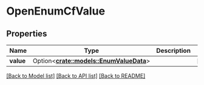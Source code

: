 # OpenEnumCfValue

## Properties

Name | Type | Description | Notes
------------ | ------------- | ------------- | -------------
**value** | Option<[**crate::models::EnumValueData**](EnumValueData.md)> |  | [optional]

[[Back to Model list]](../README.md#documentation-for-models) [[Back to API list]](../README.md#documentation-for-api-endpoints) [[Back to README]](../README.md)


